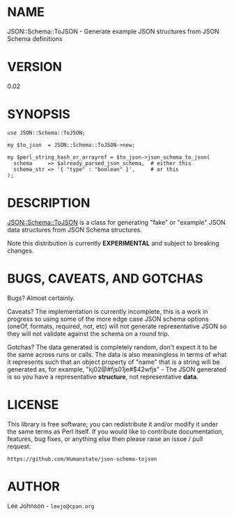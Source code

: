 # NAME

JSON::Schema::ToJSON - Generate example JSON structures from JSON Schema definitions

# VERSION

0.02

# SYNOPSIS

    use JSON::Schema::ToJSON;

    my $to_json  = JSON::Schema::ToJSON->new;

    my $perl_string_hash_or_arrayref = $to_json->json_schema_to_json(
      schema     => $already_parsed_json_schema,  # either this
      schema_str => '{ "type" : "boolean" }',     # or this
    );

# DESCRIPTION

[JSON::Schema::ToJSON](https://metacpan.org/pod/JSON::Schema::ToJSON) is a class for generating "fake" or "example" JSON data
structures from JSON Schema structures.

Note this distribution is currently **EXPERIMENTAL** and subject to breaking changes.

# BUGS, CAVEATS, AND GOTCHAS

Bugs? Almost certainly.

Caveats? The implementation is currently incomplete, this is a work in progress so
using some of the more edge case JSON schema options (oneOf, formats, required, not,
etc) will not generate representative JSON so they will not validate against the
schema on a round trip.

Gotchas? The data generated is completely random, don't expect it to be the same
across runs or calls. The data is also meaningless in terms of what it represents
such that an object property of "name" that is a string will be generated as, for
example, "kj02@#fjs01je#$42wfjs" - The JSON generated is so you have a representative
**structure**, not representative **data**.

# LICENSE

This library is free software; you can redistribute it and/or modify it under
the same terms as Perl itself. If you would like to contribute documentation,
features, bug fixes, or anything else then please raise an issue / pull request:

    https://github.com/Humanstate/json-schema-tojson

# AUTHOR

Lee Johnson - `leejo@cpan.org`
